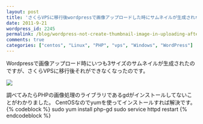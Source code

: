 ```yaml
---
layout: post
title: 'さくらVPSに移行後wordpressで画像アップロードした時にサムネイルが生成されない件'
date: 2011-9-21
wordpress_id: 2245
permalink: /blog/wordpress-not-create-thumbnail-image-in-uploading-after-migrate-to-sakura-vps
comments: true
categories: ["centos", "Linux", "PHP", "vps", "Windows", "WordPress"]
---
```

Wordpressで画像アップロード時にいつも3サイズのサムネイルが生成されたのですが、さくらVPSに移行後それができなくなったのです。

<img src="http://hsuzuki.ddo.jp/weblog/wp-content/uploads/2008/12/radio_f.bmp" />

調べてみたらPHPの画像処理のライブラリであるgdがインストールしてないことがわかりました。
CentOSなのでyumを使ってインストールすれば解決です。
{% codeblock %}
sudo yum install php-gd
sudo service httpd restart
{% endcodeblock %}
